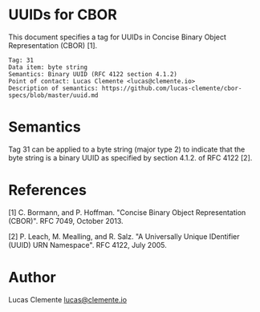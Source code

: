 # UUIDs for CBOR

This document specifies a tag for UUIDs in Concise Binary Object Representation (CBOR) [1].

    Tag: 31
    Data item: byte string
    Semantics: Binary UUID (RFC 4122 section 4.1.2)
    Point of contact: Lucas Clemente <lucas@clemente.io>
    Description of semantics: https://github.com/lucas-clemente/cbor-specs/blob/master/uuid.md

# Semantics

Tag 31 can be applied to a byte string (major type 2) to indicate that the byte string is a binary UUID as specified by section 4.1.2. of RFC 4122 [2].

# References

[1] C. Bormann, and P. Hoffman. "Concise Binary Object Representation (CBOR)". RFC 7049, October 2013.

[2] P. Leach, M. Mealling, and R. Salz. "A Universally Unique IDentifier (UUID) URN Namespace". RFC 4122, July 2005.

# Author

Lucas Clemente <lucas@clemente.io>
